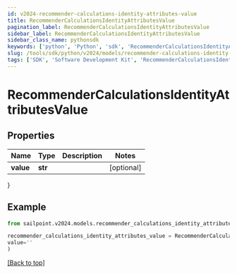 ```yaml
---
id: v2024-recommender-calculations-identity-attributes-value
title: RecommenderCalculationsIdentityAttributesValue
pagination_label: RecommenderCalculationsIdentityAttributesValue
sidebar_label: RecommenderCalculationsIdentityAttributesValue
sidebar_class_name: pythonsdk
keywords: ['python', 'Python', 'sdk', 'RecommenderCalculationsIdentityAttributesValue', 'V2024RecommenderCalculationsIdentityAttributesValue'] 
slug: /tools/sdk/python/v2024/models/recommender-calculations-identity-attributes-value
tags: ['SDK', 'Software Development Kit', 'RecommenderCalculationsIdentityAttributesValue', 'V2024RecommenderCalculationsIdentityAttributesValue']
---
```


# RecommenderCalculationsIdentityAttributesValue


## Properties

Name | Type | Description | Notes
------------ | ------------- | ------------- | -------------
**value** | **str** |  | [optional] 
}

## Example

```python
from sailpoint.v2024.models.recommender_calculations_identity_attributes_value import RecommenderCalculationsIdentityAttributesValue

recommender_calculations_identity_attributes_value = RecommenderCalculationsIdentityAttributesValue(
value=''
)

```
[[Back to top]](#) 

